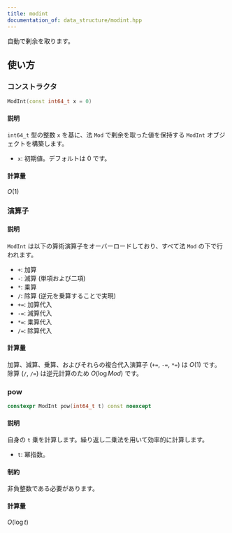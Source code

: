 ```yaml
---
title: modint
documentation_of: data_structure/modint.hpp
---
```

自動で剰余を取ります。
## 使い方

### コンストラクタ

```cpp
ModInt(const int64_t x = 0)
```

#### 説明

`int64_t` 型の整数 `x` を基に、法 `Mod` で剰余を取った値を保持する `ModInt` オブジェクトを構築します。

- `x`: 初期値。デフォルトは 0 です。

#### 計算量

$O(1)$

### 演算子

#### 説明

`ModInt` は以下の算術演算子をオーバーロードしており、すべて法 `Mod` の下で行われます。

- `+`: 加算
- `-`: 減算 (単項および二項)
- `*`: 乗算
- `/`: 除算 (逆元を乗算することで実現)
- `+=`: 加算代入
- `-=`: 減算代入
- `*=`: 乗算代入
- `/=`: 除算代入

#### 計算量

加算、減算、乗算、およびそれらの複合代入演算子 (`+=`, `-=`, `*=`) は $O(1)$ です。
除算 (`/`, `/=`) は逆元計算のため $O(\log Mod)$ です。

### pow

```cpp
constexpr ModInt pow(int64_t t) const noexcept
```

#### 説明

自身の `t` 乗を計算します。繰り返し二乗法を用いて効率的に計算します。

- `t`: 冪指数。

#### 制約

非負整数である必要があります。

#### 計算量

$O(\log t)$